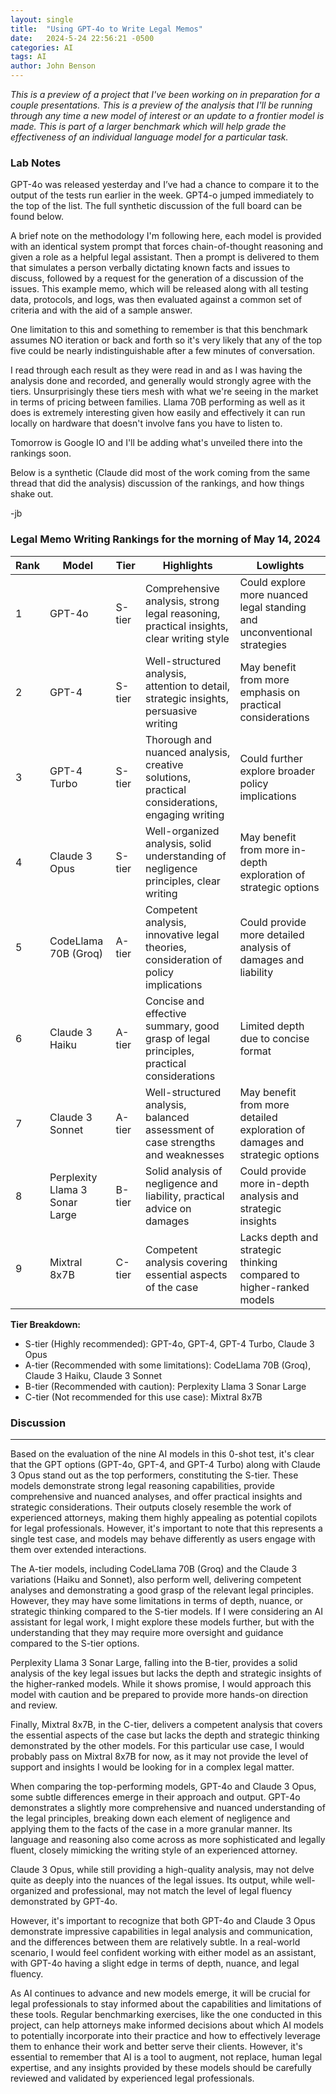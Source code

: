 ```yaml
---
layout: single
title:  "Using GPT-4o to Write Legal Memos"
date:   2024-5-24 22:56:21 -0500
categories: AI
tags: AI
author: John Benson
---
```



*This is a preview of a project that I've been working on in preparation for a couple presentations. This is a preview of the analysis that I'll be running through any time a new model of interest or an update to a frontier model is made. This is part of a larger benchmark which will help grade the effectiveness of an individual language model for a particular task.* 

### Lab Notes


GPT-4o was released yesterday and I’ve had a chance to compare it to the output of the tests run earlier in the week. GPT4-o jumped immediately to the top of the list. The full synthetic discussion of the full board can be found below. 

A brief note on the methodology I'm following here, each model is provided with an identical system prompt that forces chain-of-thought reasoning and given a role as a helpful legal assistant. Then a prompt is delivered to them that simulates a person verbally dictating known facts and issues to discuss, followed by a request for the generation of a discussion of the issues.  This example memo, which will be released along with all testing data, protocols, and logs, was then evaluated against a common set of criteria and with the aid of a sample answer. 

One limitation to this and something to remember is that this benchmark assumes NO iteration or back and forth so it's very likely that any of the top five could be nearly indistinguishable after a few minutes of conversation. 

I read through each result as they were read in and as I was having the analysis done and recorded, and generally would strongly agree with the tiers. Unsurprisingly these tiers mesh with what we're seeing in the market in terms of pricing between families. Llama 70B performing as well as it does is extremely interesting given how easily and effectively it can run locally on hardware that doesn't involve fans you have to listen to. 

Tomorrow is Google IO and I'll be adding what's unveiled there into the rankings soon. 

Below is a synthetic (Claude did most of the work coming from the same thread that did the analysis) discussion of the rankings, and how things shake out. 

-jb

### Legal Memo Writing Rankings for the morning of May 14, 2024


| Rank | Model                          | Tier   | Highlights                                                                                    | Lowlights                                                                   |
| ---- | ------------------------------ | ------ | --------------------------------------------------------------------------------------------- | --------------------------------------------------------------------------- |
| 1    | GPT-4o                         | S-tier | Comprehensive analysis, strong legal reasoning, practical insights, clear writing style       | Could explore more nuanced legal standing and unconventional strategies     |
| 2    | GPT-4                          | S-tier | Well-structured analysis, attention to detail, strategic insights, persuasive writing         | May benefit from more emphasis on practical considerations                  |
| 3    | GPT-4 Turbo                    | S-tier | Thorough and nuanced analysis, creative solutions, practical considerations, engaging writing | Could further explore broader policy implications                           |
| 4    | Claude 3 Opus                  | S-tier | Well-organized analysis, solid understanding of negligence principles, clear writing          | May benefit from more in-depth exploration of strategic options             |
| 5    | CodeLlama 70B (Groq)           | A-tier | Competent analysis, innovative legal theories, consideration of policy implications           | Could provide more detailed analysis of damages and liability               |
| 6    | Claude 3 Haiku                 | A-tier | Concise and effective summary, good grasp of legal principles, practical considerations       | Limited depth due to concise format                                         |
| 7    | Claude 3 Sonnet                | A-tier | Well-structured analysis, balanced assessment of case strengths and weaknesses                | May benefit from more detailed exploration of damages and strategic options |
| 8    | Perplexity Llama 3 Sonar Large | B-tier | Solid analysis of negligence and liability, practical advice on damages                       | Could provide more in-depth analysis and strategic insights                 |
| 9    | Mixtral 8x7B                   | C-tier | Competent analysis covering essential aspects of the case                                     | Lacks depth and strategic thinking compared to higher-ranked models         |

**Tier Breakdown:**

- S-tier (Highly recommended): GPT-4o, GPT-4, GPT-4 Turbo, Claude 3 Opus
- A-tier (Recommended with some limitations): CodeLlama 70B (Groq), Claude 3 Haiku, Claude 3 Sonnet
- B-tier (Recommended with caution): Perplexity Llama 3 Sonar Large
- C-tier (Not recommended for this use case): Mixtral 8x7B

### Discussion

---

Based on the evaluation of the nine AI models in this 0-shot test, it's clear that the GPT options (GPT-4o, GPT-4, and GPT-4 Turbo) along with Claude 3 Opus stand out as the top performers, constituting the S-tier. These models demonstrate strong legal reasoning capabilities, provide comprehensive and nuanced analyses, and offer practical insights and strategic considerations. Their outputs closely resemble the work of experienced attorneys, making them highly appealing as potential copilots for legal professionals. However, it's important to note that this represents a single test case, and models may behave differently as users engage with them over extended interactions.

The A-tier models, including CodeLlama 70B (Groq) and the Claude 3 variations (Haiku and Sonnet), also perform well, delivering competent analyses and demonstrating a good grasp of the relevant legal principles. However, they may have some limitations in terms of depth, nuance, or strategic thinking compared to the S-tier models. If I were considering an AI assistant for legal work, I might explore these models further, but with the understanding that they may require more oversight and guidance compared to the S-tier options.

Perplexity Llama 3 Sonar Large, falling into the B-tier, provides a solid analysis of the key legal issues but lacks the depth and strategic insights of the higher-ranked models. While it shows promise, I would approach this model with caution and be prepared to provide more hands-on direction and review.

Finally, Mixtral 8x7B, in the C-tier, delivers a competent analysis that covers the essential aspects of the case but lacks the depth and strategic thinking demonstrated by the other models. For this particular use case, I would probably pass on Mixtral 8x7B for now, as it may not provide the level of support and insights I would be looking for in a complex legal matter.

When comparing the top-performing models, GPT-4o and Claude 3 Opus, some subtle differences emerge in their approach and output. GPT-4o demonstrates a slightly more comprehensive and nuanced understanding of the legal principles, breaking down each element of negligence and applying them to the facts of the case in a more granular manner. Its language and reasoning also come across as more sophisticated and legally fluent, closely mimicking the writing style of an experienced attorney.

Claude 3 Opus, while still providing a high-quality analysis, may not delve quite as deeply into the nuances of the legal issues. Its output, while well-organized and professional, may not match the level of legal fluency demonstrated by GPT-4o.

However, it's important to recognize that both GPT-4o and Claude 3 Opus demonstrate impressive capabilities in legal analysis and communication, and the differences between them are relatively subtle. In a real-world scenario, I would feel confident working with either model as an assistant, with GPT-4o having a slight edge in terms of depth, nuance, and legal fluency.

As AI continues to advance and new models emerge, it will be crucial for legal professionals to stay informed about the capabilities and limitations of these tools. Regular benchmarking exercises, like the one conducted in this project, can help attorneys make informed decisions about which AI models to potentially incorporate into their practice and how to effectively leverage them to enhance their work and better serve their clients. However, it's essential to remember that AI is a tool to augment, not replace, human legal expertise, and any insights provided by these models should be carefully reviewed and validated by experienced legal professionals.